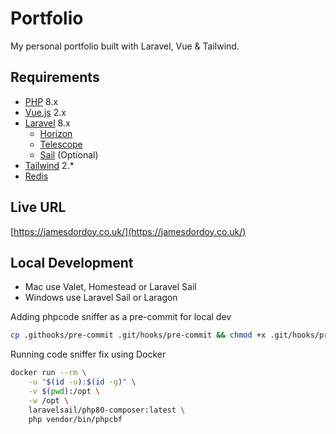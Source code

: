 # Portfolio
My personal portfolio built with Laravel, Vue & Tailwind.

## Requirements

* [PHP](https://www.php.net/releases/8.0/en.php) 8.x
* [Vue.js](https://vuejs.org/) 2.x
* [Laravel](http://laravel.com/docs/) 8.x
    * [Horizon](https://laravel.com/docs/8.x/horizon)
    * [Telescope](https://laravel.com/docs/8.x/telescope)
    * [Sail](https://laravel.com/docs/8.x/sail) (Optional)
* [Tailwind](https://tailwindcss.com/) 2.*
* [Redis](https://redis.io/)

## Live URL
[https://jamesdordoy.co.uk/](https://jamesdordoy.co.uk/)

## Local Development


- Mac use Valet, Homestead or Laravel Sail
- Windows use Laravel Sail or Laragon

Adding phpcode sniffer as a pre-commit for local dev

```bash
cp .githooks/pre-commit .git/hooks/pre-commit && chmod +x .git/hooks/pre-commit
```

Running code sniffer fix using Docker
```bash
docker run --rm \
    -u "$(id -u):$(id -g)" \
    -v $(pwd):/opt \
    -w /opt \
    laravelsail/php80-composer:latest \
    php vendor/bin/phpcbf

```
